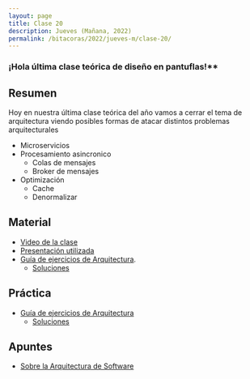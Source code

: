 ```yaml
---
layout: page
title: Clase 20
description: Jueves (Mañana, 2022)
permalink: /bitacoras/2022/jueves-m/clase-20/
---
```


### ¡Hola última clase teórica de diseño en pantuflas!**

## Resumen

Hoy en nuestra última clase teórica del año vamos a cerrar el tema de arquitectura viendo posibles formas de atacar distintos problemas arquitecturales

- Microservicios
- Procesamiento asincronico
  - Colas de mensajes
  - Broker de mensajes
- Optimización
  - Cache
  - Denormalizar


## Material

- [Video de la clase](https://www.youtube.com/watch?v=wD8unBdhxIc)
- [Presentación utilizada](https://docs.google.com/presentation/d/136i4iMYDtdDXnP0PuMABX8b74WwtbE8DMp9RNjyF9z4/edit#slide=id.g1003711ea96_0_114)
- [Guía de ejercicios de Arquitectura](https://docs.google.com/document/d/1snIOX5rNp3kwEkWF3R04-KuujUbMTOz1wanl3Rut0Ts/edit?usp=sharing).
  - [Soluciones](https://drive.google.com/drive/folders/1mI6cDlBqdsmv_tp-BTXqCVhTFplpylN6)

## Práctica

- [Guía de ejercicios de Arquitectura](https://docs.google.com/document/d/1snIOX5rNp3kwEkWF3R04-KuujUbMTOz1wanl3Rut0Ts/edit?usp=sharing)
    - [Soluciones](https://docs.google.com/document/d/1zQPyGbnyKMsMNedsSnFWLobyGUUU2KTuGOyoPIsvnSw/edit)

## Apuntes

- [Sobre la Arquitectura de Software](https://docs.google.com/document/d/1Zn0caIulROTp471uIPuQ7SnszMwzaEQSoWmDP8UsmPM/edit#heading=h.idz0gdma4fp2)